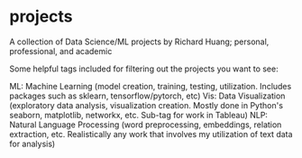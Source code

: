# projects
A collection of Data Science/ML projects by Richard Huang; personal, professional, and academic

Some helpful tags included for filtering out the projects you want to see:

ML: Machine Learning (model creation, training, testing, utilization. Includes packages such as sklearn, tensorflow/pytorch, etc)
Vis: Data Visualization (exploratory data analysis, visualization creation. Mostly done in Python's seaborn, matplotlib, networkx, etc. Sub-tag for work in Tableau)
NLP: Natural Language Processing (word preprocessing, embeddings, relation extraction, etc. Realistically any work that involves my utilization of text data for analysis)
